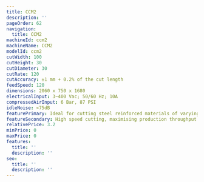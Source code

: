 ```yaml
---
title: CCM2
description: ''
pageOrder: 62
navigation:
  title: CCM2
machineId: ccm2
machineName: CCM2
modelId: ccm2
cutWidth: 100
cutHeight: 30
cutDiameter: 30
cutRate: 120
cutAccuracy: ±1 mm + 0.2% of the cut length
feedSpeed: 120
dimensions: 2060 x 750 x 1680
electricalInput: 3~400 Vac; 50/60 Hz; 10A
compressedAirInput: 6 Bar, 87 PSI
idleNoise: <75dB
featurePrimary: Ideal for cutting steel reinforced materials of varying softness.
featureSecondary: High speed cutting, maximising production throughput
relativePrice: 3.2
minPrice: 0
maxPrice: 0
features:
  title: ''
  description: ''
seo:
  title: ''
  description: ''
---
```

